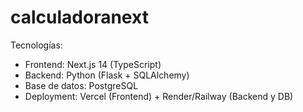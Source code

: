 # calculadoranext

Tecnologías:
- Frontend: Next.js 14 (TypeScript)
- Backend: Python (Flask + SQLAlchemy)
- Base de datos: PostgreSQL
- Deployment: Vercel (Frontend) + Render/Railway (Backend y DB)
